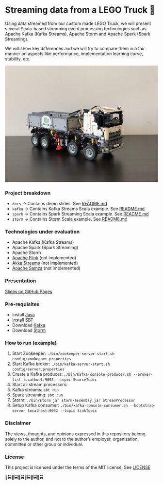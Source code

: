 # Streaming data from a LEGO Truck 🚚

Using data streamed from our custom made LEGO Truck,
we will present several Scala-based streaming event processing technologies
such as Apache Kafka (Kafka Streams), Apache Storm
and Apache Spark (Spark Streaming).

We will show key differences and we will try to compare them in a fair manner
on aspects like performance, implementation learning curve, stability, etc.


![TDH LEGO Truck](docs/img/tdh_truck.jpg)

### Project breakdown

* `docs` -> Contains demo slides. See [README.md](./docs/README.md)
* `kafka` -> Contains Kafka Streams Scala example. See [README.md](./kafka/README.md)
* `spark` -> Contains Spark Streaming Scala example. See [README.md](./spark/README.md)
* `storm` -> Contains Storm Scala example. See [README.md](./storm/README.md)

### Technologies under evaluation

* Apache Kafka (Kafka Streams)
* Apache Spark (Spark Streaming)
* Apache Storm
* [Apache Flink](https://flink.apache.org/) (not implemented)
* [Akka Streams](https://doc.akka.io/docs/akka/current/stream/index.html) (not implemented)
* [Apache Samza](http://samza.apache.org/) (not implemented)

### Presentation

[Slides on GitHub Pages](https://necosta.github.io/streaming-tech-scala-meetup/)

### Pre-requisites

* Install [Java](https://adoptopenjdk.net/)
* Install [SBT](https://www.scala-sbt.org/download.html)
* Download [Kafka](https://kafka.apache.org/downloads)
* Download [Storm](https://storm.apache.org/downloads.html)

### How to run (example)

1. Start Zookeeper: `./bin/zookeeper-server-start.sh config/zookeeper.properties`
1. Start Kafka broker: `./bin/kafka-server-start.sh config/server.properties`
1. Create a Kafka producer: `./bin/kafka-console-producer.sh --broker-list localhost:9092 --topic SourceTopic`
1. Start all stream processors:
  1. Kafka streams: `sbt run`
  1. Spark streaming: `sbt run`
  1. Storm: `./bin/storm jar storm-assembly.jar StreamProcessor`
1. Setup Kafka consumer: `./bin/kafka-console-consumer.sh --bootstrap-server localhost:9092 --topic SinkTopic`

### Disclaimer

The views, thoughts, and opinions expressed in this repository belong
solely to the author, and not to the author’s employer, organization,
committee or other group or individual.

### License

This project is licensed under the terms of the MIT license. See [LICENSE](LICENSE)

🚚🚍🚚🚍🚚🚍🚚🚍🚚🚍🚚🚍
